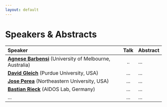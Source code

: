 ```yaml
---
layout: default
---
```





# Speakers & Abstracts


    
| Speaker |  Talk| Abstract   |   
|:----------|:----------:|:----------|
| [**Agnese Barbensi**](https://sites.google.com/view/agnesebarbensi/home) (University of Melbourne, Australia)     | ..  |  ...   |
|   [**David Gleich**](https://www.cs.purdue.edu/homes/dgleich/) (Purdue University, USA)   | ... | ...          |    
|   [**Jose Perea**](https://www.joperea.com/) (Northeastern University, USA)   | ... |   ...        |    
|  [**Bastian Rieck**](https://bastian.rieck.me/) (AIDOS Lab, Germany)   |  ... | ...          |    
|  ...   | ... |  ...         |    





